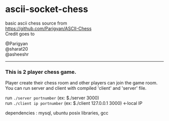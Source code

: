 # ascii-socket-chess

basic ascii chess source from  
https://github.com/Parigyan/ASCII-Chess  
Credit goes to 

@Parigyan   
@sharat20   
@asheeshr  

---  
### This is 2 player chess game.  
  
Player create their chess room and other players can join the game room.  
You can run server and client with compiled 'client' and 'server' file.  

run ```./server portnumber``` (ex: $./server 3000)  
run ```./client ip portnumber``` (ex: $./client 127.0.0.1 3000)  <-local IP

dependencies : mysql, ubuntu posix libraries, gcc


